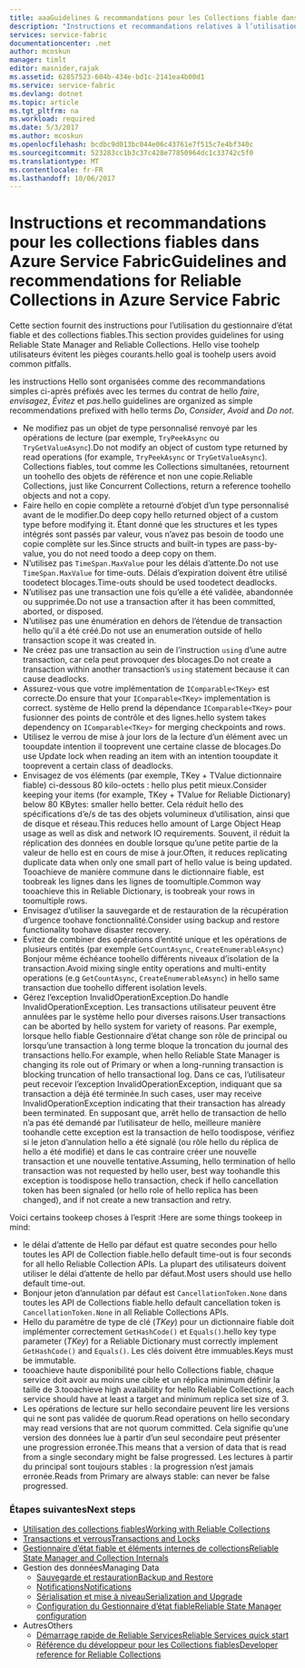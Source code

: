```yaml
---
title: aaaGuidelines & recommandations pour les Collections fiable dans Azure Service Fabric | Documents Microsoft
description: "Instructions et recommandations relatives à l’utilisation de collections fiables Fabric Service"
services: service-fabric
documentationcenter: .net
author: mcoskun
manager: timlt
editor: masnider,rajak
ms.assetid: 62857523-604b-434e-bd1c-2141ea4b00d1
ms.service: service-fabric
ms.devlang: dotnet
ms.topic: article
ms.tgt_pltfrm: na
ms.workload: required
ms.date: 5/3/2017
ms.author: mcoskun
ms.openlocfilehash: bcdbc9d013bc044e06c43761e7f515c7e4bf340c
ms.sourcegitcommit: 523283cc1b3c37c428e77850964dc1c33742c5f0
ms.translationtype: MT
ms.contentlocale: fr-FR
ms.lasthandoff: 10/06/2017
---
```

# <a name="guidelines-and-recommendations-for-reliable-collections-in-azure-service-fabric"></a><span data-ttu-id="57aa8-103">Instructions et recommandations pour les collections fiables dans Azure Service Fabric</span><span class="sxs-lookup"><span data-stu-id="57aa8-103">Guidelines and recommendations for Reliable Collections in Azure Service Fabric</span></span>
<span data-ttu-id="57aa8-104">Cette section fournit des instructions pour l’utilisation du gestionnaire d’état fiable et des collections fiables.</span><span class="sxs-lookup"><span data-stu-id="57aa8-104">This section provides guidelines for using Reliable State Manager and Reliable Collections.</span></span> <span data-ttu-id="57aa8-105">Hello vise toohelp utilisateurs évitent les pièges courants.</span><span class="sxs-lookup"><span data-stu-id="57aa8-105">hello goal is toohelp users avoid common pitfalls.</span></span>

<span data-ttu-id="57aa8-106">les instructions Hello sont organisées comme des recommandations simples ci-après préfixés avec les termes du contrat de hello *faire*, *envisagez*, *Évitez* et *pas*.</span><span class="sxs-lookup"><span data-stu-id="57aa8-106">hello guidelines are organized as simple recommendations prefixed with hello terms *Do*, *Consider*, *Avoid* and *Do not*.</span></span>

* <span data-ttu-id="57aa8-107">Ne modifiez pas un objet de type personnalisé renvoyé par les opérations de lecture (par exemple, `TryPeekAsync` ou `TryGetValueAsync`).</span><span class="sxs-lookup"><span data-stu-id="57aa8-107">Do not modify an object of custom type returned by read operations (for example, `TryPeekAsync` or `TryGetValueAsync`).</span></span> <span data-ttu-id="57aa8-108">Collections fiables, tout comme les Collections simultanées, retournent un toohello des objets de référence et non une copie.</span><span class="sxs-lookup"><span data-stu-id="57aa8-108">Reliable Collections, just like Concurrent Collections, return a reference toohello objects and not a copy.</span></span>
* <span data-ttu-id="57aa8-109">Faire hello en copie complète a retourné d’objet d’un type personnalisé avant de le modifier.</span><span class="sxs-lookup"><span data-stu-id="57aa8-109">Do deep copy hello returned object of a custom type before modifying it.</span></span> <span data-ttu-id="57aa8-110">Étant donné que les structures et les types intégrés sont passés par valeur, vous n’avez pas besoin de toodo une copie complète sur les.</span><span class="sxs-lookup"><span data-stu-id="57aa8-110">Since structs and built-in types are pass-by-value, you do not need toodo a deep copy on them.</span></span>
* <span data-ttu-id="57aa8-111">N’utilisez pas `TimeSpan.MaxValue` pour les délais d’attente.</span><span class="sxs-lookup"><span data-stu-id="57aa8-111">Do not use `TimeSpan.MaxValue` for time-outs.</span></span> <span data-ttu-id="57aa8-112">Délais d’expiration doivent être utilisé toodetect blocages.</span><span class="sxs-lookup"><span data-stu-id="57aa8-112">Time-outs should be used toodetect deadlocks.</span></span>
* <span data-ttu-id="57aa8-113">N’utilisez pas une transaction une fois qu’elle a été validée, abandonnée ou supprimée.</span><span class="sxs-lookup"><span data-stu-id="57aa8-113">Do not use a transaction after it has been committed, aborted, or disposed.</span></span>
* <span data-ttu-id="57aa8-114">N’utilisez pas une énumération en dehors de l’étendue de transaction hello qu'il a été créé.</span><span class="sxs-lookup"><span data-stu-id="57aa8-114">Do not use an enumeration outside of hello transaction scope it was created in.</span></span>
* <span data-ttu-id="57aa8-115">Ne créez pas une transaction au sein de l’instruction `using` d’une autre transaction, car cela peut provoquer des blocages.</span><span class="sxs-lookup"><span data-stu-id="57aa8-115">Do not create a transaction within another transaction’s `using` statement because it can cause deadlocks.</span></span>
* <span data-ttu-id="57aa8-116">Assurez-vous que votre implémentation de `IComparable<TKey>` est correcte.</span><span class="sxs-lookup"><span data-stu-id="57aa8-116">Do ensure that your `IComparable<TKey>` implementation is correct.</span></span> <span data-ttu-id="57aa8-117">système de Hello prend la dépendance `IComparable<TKey>` pour fusionner des points de contrôle et des lignes.</span><span class="sxs-lookup"><span data-stu-id="57aa8-117">hello system takes dependency on `IComparable<TKey>` for merging checkpoints and rows.</span></span>
* <span data-ttu-id="57aa8-118">Utilisez le verrou de mise à jour lors de la lecture d’un élément avec un tooupdate intention il tooprevent une certaine classe de blocages.</span><span class="sxs-lookup"><span data-stu-id="57aa8-118">Do use Update lock when reading an item with an intention tooupdate it tooprevent a certain class of deadlocks.</span></span>
* <span data-ttu-id="57aa8-119">Envisagez de vos éléments (par exemple, TKey + TValue dictionnaire fiable) ci-dessous 80 kilo-octets : hello plus petit mieux.</span><span class="sxs-lookup"><span data-stu-id="57aa8-119">Consider keeping your items (for example, TKey + TValue for Reliable Dictionary) below 80 KBytes: smaller hello better.</span></span> <span data-ttu-id="57aa8-120">Cela réduit hello des spécifications d’e/s de tas des objets volumineux d’utilisation, ainsi que de disque et réseau.</span><span class="sxs-lookup"><span data-stu-id="57aa8-120">This reduces hello amount of Large Object Heap usage as well as disk and network IO requirements.</span></span> <span data-ttu-id="57aa8-121">Souvent, il réduit la réplication des données en double lorsque qu’une petite partie de la valeur de hello est en cours de mise à jour.</span><span class="sxs-lookup"><span data-stu-id="57aa8-121">Often, it reduces replicating duplicate data when only one small part of hello value is being updated.</span></span> <span data-ttu-id="57aa8-122">Tooachieve de manière commune dans le dictionnaire fiable, est toobreak les lignes dans les lignes de toomultiple.</span><span class="sxs-lookup"><span data-stu-id="57aa8-122">Common way tooachieve this in Reliable Dictionary, is toobreak your rows in toomultiple rows.</span></span>
* <span data-ttu-id="57aa8-123">Envisagez d’utiliser la sauvegarde et de restauration de la récupération d’urgence toohave fonctionnalité.</span><span class="sxs-lookup"><span data-stu-id="57aa8-123">Consider using backup and restore functionality toohave disaster recovery.</span></span>
* <span data-ttu-id="57aa8-124">Évitez de combiner des opérations d’entité unique et les opérations de plusieurs entités (par exemple `GetCountAsync`, `CreateEnumerableAsync`) Bonjour même échéance toohello différents niveaux d’isolation de la transaction.</span><span class="sxs-lookup"><span data-stu-id="57aa8-124">Avoid mixing single entity operations and multi-entity operations (e.g `GetCountAsync`, `CreateEnumerableAsync`) in hello same transaction due toohello different isolation levels.</span></span>
* <span data-ttu-id="57aa8-125">Gérez l’exception InvalidOperationException.</span><span class="sxs-lookup"><span data-stu-id="57aa8-125">Do handle InvalidOperationException.</span></span> <span data-ttu-id="57aa8-126">Les transactions utilisateur peuvent être annulées par le système hello pour diverses raisons.</span><span class="sxs-lookup"><span data-stu-id="57aa8-126">User transactions can be aborted by hello system for variety of reasons.</span></span> <span data-ttu-id="57aa8-127">Par exemple, lorsque hello fiable Gestionnaire d’état change son rôle de principal ou lorsqu’une transaction à long terme bloque la troncation du journal des transactions hello.</span><span class="sxs-lookup"><span data-stu-id="57aa8-127">For example, when hello Reliable State Manager is changing its role out of Primary or when a long-running transaction is blocking truncation of hello transactional log.</span></span> <span data-ttu-id="57aa8-128">Dans ce cas, l’utilisateur peut recevoir l’exception InvalidOperationException, indiquant que sa transaction a déjà été terminée.</span><span class="sxs-lookup"><span data-stu-id="57aa8-128">In such cases, user may receive InvalidOperationException indicating that their transaction has already been terminated.</span></span> <span data-ttu-id="57aa8-129">En supposant que, arrêt hello de transaction de hello n’a pas été demandé par l’utilisateur de hello, meilleure manière toohandle cette exception est la transaction de hello toodispose, vérifiez si le jeton d’annulation hello a été signalé (ou rôle hello du réplica de hello a été modifié) et dans le cas contraire créer une nouvelle transaction et une nouvelle tentative.</span><span class="sxs-lookup"><span data-stu-id="57aa8-129">Assuming, hello termination of hello transaction was not requested by hello user, best way toohandle this exception is toodispose hello transaction, check if hello cancellation token has been signaled (or hello role of hello replica has been changed), and if not create a new transaction and retry.</span></span>  

<span data-ttu-id="57aa8-130">Voici certains tookeep choses à l’esprit :</span><span class="sxs-lookup"><span data-stu-id="57aa8-130">Here are some things tookeep in mind:</span></span>

* <span data-ttu-id="57aa8-131">le délai d’attente de Hello par défaut est quatre secondes pour hello toutes les API de Collection fiable.</span><span class="sxs-lookup"><span data-stu-id="57aa8-131">hello default time-out is four seconds for all hello Reliable Collection APIs.</span></span> <span data-ttu-id="57aa8-132">La plupart des utilisateurs doivent utiliser le délai d’attente de hello par défaut.</span><span class="sxs-lookup"><span data-stu-id="57aa8-132">Most users should use hello default time-out.</span></span>
* <span data-ttu-id="57aa8-133">Bonjour jeton d’annulation par défaut est `CancellationToken.None` dans toutes les API de Collections fiable.</span><span class="sxs-lookup"><span data-stu-id="57aa8-133">hello default cancellation token is `CancellationToken.None` in all Reliable Collections APIs.</span></span>
* <span data-ttu-id="57aa8-134">Hello du paramètre de type de clé (*TKey*) pour un dictionnaire fiable doit implémenter correctement `GetHashCode()` et `Equals()`.</span><span class="sxs-lookup"><span data-stu-id="57aa8-134">hello key type parameter (*TKey*) for a Reliable Dictionary must correctly implement `GetHashCode()` and `Equals()`.</span></span> <span data-ttu-id="57aa8-135">Les clés doivent être immuables.</span><span class="sxs-lookup"><span data-stu-id="57aa8-135">Keys must be immutable.</span></span>
* <span data-ttu-id="57aa8-136">tooachieve haute disponibilité pour hello Collections fiable, chaque service doit avoir au moins une cible et un réplica minimum définir la taille de 3.</span><span class="sxs-lookup"><span data-stu-id="57aa8-136">tooachieve high availability for hello Reliable Collections, each service should have at least a target and minimum replica set size of 3.</span></span>
* <span data-ttu-id="57aa8-137">Les opérations de lecture sur hello secondaire peuvent lire les versions qui ne sont pas validée de quorum.</span><span class="sxs-lookup"><span data-stu-id="57aa8-137">Read operations on hello secondary may read versions that are not quorum committed.</span></span>
  <span data-ttu-id="57aa8-138">Cela signifie qu’une version des données lue à partir d’un seul secondaire peut présenter une progression erronée.</span><span class="sxs-lookup"><span data-stu-id="57aa8-138">This means that a version of data that is read from a single secondary might be false progressed.</span></span>
  <span data-ttu-id="57aa8-139">Les lectures à partir du principal sont toujours stables : la progression n’est jamais erronée.</span><span class="sxs-lookup"><span data-stu-id="57aa8-139">Reads from Primary are always stable: can never be false progressed.</span></span>

### <a name="next-steps"></a><span data-ttu-id="57aa8-140">Étapes suivantes</span><span class="sxs-lookup"><span data-stu-id="57aa8-140">Next steps</span></span>
* [<span data-ttu-id="57aa8-141">Utilisation des collections fiables</span><span class="sxs-lookup"><span data-stu-id="57aa8-141">Working with Reliable Collections</span></span>](service-fabric-work-with-reliable-collections.md)
* [<span data-ttu-id="57aa8-142">Transactions et verrous</span><span class="sxs-lookup"><span data-stu-id="57aa8-142">Transactions and Locks</span></span>](service-fabric-reliable-services-reliable-collections-transactions-locks.md)
* [<span data-ttu-id="57aa8-143">Gestionnaire d’état fiable et éléments internes de collections</span><span class="sxs-lookup"><span data-stu-id="57aa8-143">Reliable State Manager and Collection Internals</span></span>](service-fabric-reliable-services-reliable-collections-internals.md)
* <span data-ttu-id="57aa8-144">Gestion des données</span><span class="sxs-lookup"><span data-stu-id="57aa8-144">Managing Data</span></span>
  * [<span data-ttu-id="57aa8-145">Sauvegarde et restauration</span><span class="sxs-lookup"><span data-stu-id="57aa8-145">Backup and Restore</span></span>](service-fabric-reliable-services-backup-restore.md)
  * [<span data-ttu-id="57aa8-146">Notifications</span><span class="sxs-lookup"><span data-stu-id="57aa8-146">Notifications</span></span>](service-fabric-reliable-services-notifications.md)
  * [<span data-ttu-id="57aa8-147">Sérialisation et mise à niveau</span><span class="sxs-lookup"><span data-stu-id="57aa8-147">Serialization and Upgrade</span></span>](service-fabric-application-upgrade-data-serialization.md)
  * [<span data-ttu-id="57aa8-148">Configuration du Gestionnaire d’état fiable</span><span class="sxs-lookup"><span data-stu-id="57aa8-148">Reliable State Manager configuration</span></span>](service-fabric-reliable-services-configuration.md)
* <span data-ttu-id="57aa8-149">Autres</span><span class="sxs-lookup"><span data-stu-id="57aa8-149">Others</span></span>
  * [<span data-ttu-id="57aa8-150">Démarrage rapide de Reliable Services</span><span class="sxs-lookup"><span data-stu-id="57aa8-150">Reliable Services quick start</span></span>](service-fabric-reliable-services-quick-start.md)
  * [<span data-ttu-id="57aa8-151">Référence du développeur pour les Collections fiables</span><span class="sxs-lookup"><span data-stu-id="57aa8-151">Developer reference for Reliable Collections</span></span>](https://msdn.microsoft.com/library/azure/microsoft.servicefabric.data.collections.aspx)
